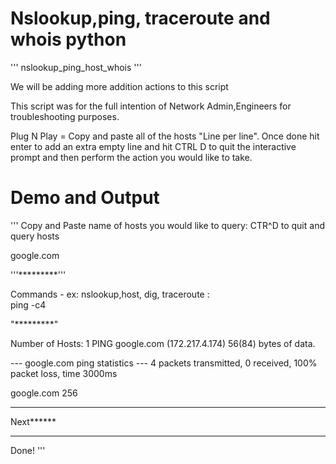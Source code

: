 # Nslookup,ping, traceroute and whois  python 
'''
nslookup_ping_host_whois 
'''

We will be adding more addition actions to this script



This script was for the full intention of Network Admin,Engineers for troubleshooting purposes. 

Plug N Play = Copy and paste all of the hosts "Line per line". Once done hit enter to add an extra empty line and hit CTRL D to quit the interactive prompt and then perform the action you would like to take.



<h1>
Demo and Output
</h1>


'''
Copy and Paste name of hosts you would like to query: 
CTR^D to quit and query hosts

google.com

'''*********'''

Commands - ex: nslookup,host, dig, traceroute :  
ping -c4

"*********"

Number of Hosts:  1
PING google.com (172.217.4.174) 56(84) bytes of data.

--- google.com ping statistics ---
4 packets transmitted, 0 received, 100% packet loss, time 3000ms

google.com 256
************************
Next******
************************

Done!
'''
